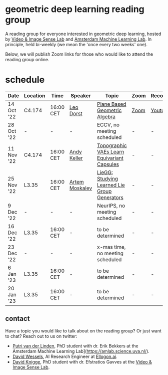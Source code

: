 # geometric deep learning reading group

A reading group for everyone interested in geometric deep learning, hosted by [Video & Image Sense Lab](https://ivi.fnwi.uva.nl/vislab/) and [Amsterdam Machine Learning Lab](https://amlab.science.uva.nl/). In principle, held bi-weekly (we mean the 'once every two weeks' one).

Below, we will publish Zoom links for those who would like to attend the reading group online.

# schedule

| Date | Location | Time | Speaker | Topic | Zoom | Recording |
| --- | --- | --- |  --- |  --- | --- | --- | 
| 14 Oct '22 | C4.174 | 16:00 CET | [Leo Dorst](https://staff.fnwi.uva.nl/l.dorst/) | [Plane Based Geometric Algebra](https://bivector.net/) | [Zoom](https://uva-live.zoom.us/j/87113909900) | [Youtube](https://www.youtube.com/watch?v=8n6GsKWznfY&ab_channel=UvA-GeoDL) |
| 28 Oct '22 | - | - | - | ECCV, no meeting scheduled | - | - |
| 11 Nov '22 | C4.174 | 16:00 CET | [Andy Keller](http://www.keller.org/about/) | [Topographic VAEs Learn Equivariant Capsules](https://arxiv.org/abs/2109.01394) | - | - |
| 25 Nov '22 | L3.35 | 16:00 CET | [Artem Moskalev](https://amoskalev.github.io/) | [LieGG: Studying Learned Lie Group Generators](https://arxiv.org/abs/2210.04345) | - | - |
| 9 Dec '22 | - | - | - | NeurIPS, no meeting scheduled | - | - |
| 16 Dec '22 | L3.35 | 16:00 CET | - | to be determined | - | - | 
| 23 Dec '22 | - | - | - | x-mas time, no meeting scheduled | - | - |
| 6 Jan '23 | L3.35 | 16:00 CET | - | to be determined | - | - |
| 20 Jan '23 | L3.35 | 16:00 CET | - | to be determined | - | - |


## contact

Have a topic you would like to talk about on the reading group? Or just want to chat? Reach out to us on twitter:
- [Putri van der Linden](https://twitter.com/compute_ri), PhD student with dr. Erik Bekkers at the Amsterdam Machine Learning Lab](https://amlab.science.uva.nl/).
- [David Wessels](https://mobile.twitter.com/dafidofff), AI Research Engineer at [Ellogon.ai](https://ellogon.ai/).
- [David Knigge](https://twitter.com/davidmknigge), PhD student with dr. Efstratios Gavves at the [Video & Image Sense Lab](https://ivi.fnwi.uva.nl/vislab/).
